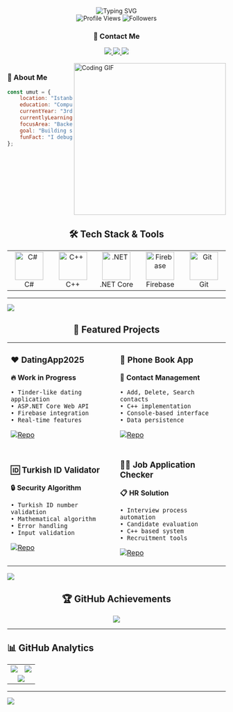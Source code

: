 <div align="center">
<img src="https://readme-typing-svg.herokuapp.com/?font=Fira+Code&size=30&duration=3000&pause=1000&color=3B82F6&center=true&vCenter=true&width=600&lines=Hi+%F0%9F%91%8B+I%27m+Umut;Backend+Developer+%F0%9F%9A%80;Computer+Engineering+Student+%F0%9F%92%BB" alt="Typing SVG" />
</div>

<div align="center">
<img src="https://komarev.com/ghpvc/?username=umutalb&label=Profile%20views&color=3B82F6&style=for-the-badge" alt="Profile Views" />
<img src="https://img.shields.io/github/followers/umutalb?style=for-the-badge&color=3B82F6" alt="Followers" />
</div>

<div align="center">

### 📧 Contact Me

<a href="mailto:umut.albayrakk24@gmail.com">
<img src="https://img.shields.io/badge/Email-EA4335?style=for-the-badge&logo=gmail&logoColor=white" />
</a>
<a href="https://www.linkedin.com/in/umut-albayrak24/">
<img src="https://img.shields.io/badge/LinkedIn-0A66C2?style=for-the-badge&logo=linkedin&logoColor=white" />
</a>
<a href="https://github.com/Umutalb">
<img src="https://img.shields.io/badge/GitHub-181717?style=for-the-badge&logo=github&logoColor=white" />
</a>

</div>

<br>

<img align="right" src="https://github.com/Umutalb/Umutalb/blob/main/img/EatSleepCodeRepeat.gif" width="350" alt="Coding GIF"/>

### 💫 About Me

```jsx
const umut = {
    location: "Istanbul, Turkey 🌉",
    education: "Computer Engineering Student 🎓",
    currentYear: "3rd Year",
    currentlyLearning: ["C#", "ASP.NET Core", "Firebase"],
    focusArea: "Backend Development",
    goal: "Building scalable Web APIs & secure systems",
    funFact: "I debug with coffee ☕"
};
```

<br clear="right"/>

<div align="center">

## 🛠️ Tech Stack & Tools

<table>
<tr>
    <td align="center" width="96">
        <img src="https://skillicons.dev/icons?i=cs" width="65" height="65" alt="C#" />
        <br>C#
    </td>
    <td align="center" width="96">
        <img src="https://skillicons.dev/icons?i=cpp" width="65" height="65" alt="C++" />
        <br>C++
    </td>
    <td align="center" width="96">
        <img src="https://skillicons.dev/icons?i=dotnet" width="65" height="65" alt=".NET" />
        <br>.NET Core
    </td>
    <td align="center" width="96">
        <img src="https://skillicons.dev/icons?i=firebase" width="65" height="65" alt="Firebase" />
        <br>Firebase
    </td>
    <td align="center" width="96">
        <img src="https://skillicons.dev/icons?i=git" width="65" height="65" alt="Git" />
        <br>Git
    </td>
</tr>
</table>

</div>

---

<img src="https://user-images.githubusercontent.com/73097560/115834477-dbab4500-a447-11eb-908a-139a6edaec5c.gif">

<div align="center">

## 🚀 Featured Projects

<table>
<tr>
<td width="50%">

### ❤️ DatingApp2025
**🔥 Work in Progress**
```
• Tinder-like dating application
• ASP.NET Core Web API
• Firebase integration
• Real-time features
```
[![Repo](https://img.shields.io/badge/GitHub-View_Repo-blue?style=for-the-badge&logo=github)](https://github.com/Umutalb/DatingApp2025)

</td>
<td width="50%">

### 📒 Phone Book App
**💼 Contact Management**
```
• Add, Delete, Search contacts
• C++ implementation
• Console-based interface
• Data persistence
```
[![Repo](https://img.shields.io/badge/GitHub-View_Repo-blue?style=for-the-badge&logo=github)](https://github.com/Umutalb/PhoneBook)

</td>
</tr>
<tr>
<td width="50%">

### 🆔 Turkish ID Validator
**🔒 Security Algorithm**
```
• Turkish ID number validation
• Mathematical algorithm
• Error handling
• Input validation
```
[![Repo](https://img.shields.io/badge/GitHub-View_Repo-blue?style=for-the-badge&logo=github)](https://github.com/Umutalb/TurkishIdNumberValidator)

</td>
<td width="50%">

### 🧑‍💼 Job Application Checker
**📋 HR Solution**
```
• Interview process automation
• Candidate evaluation
• C++ based system
• Recruitment tools
```
[![Repo](https://img.shields.io/badge/GitHub-View_Repo-blue?style=for-the-badge&logo=github)](https://github.com/Umutalb/JobApplicationChecker)

</td>
</tr>
</table>

</div>

<img src="https://user-images.githubusercontent.com/73097560/115834477-dbab4500-a447-11eb-908a-139a6edaec5c.gif">

<div align="center">

## 🏆 GitHub Achievements

<img src="https://github-profile-trophy.vercel.app/?username=Umutalb&theme=tokyonight&no-frame=true&row=1&column=6" />

</div>

---

## 📊 GitHub Analytics

<div align="center">
<table>
<tr>
<td width="50%">

<img src="https://github-readme-stats.vercel.app/api?username=Umutalb&show_icons=true&theme=tokyonight&hide_border=true&count_private=true" />

</td>
<td width="50%">

<img src="https://github-readme-streak-stats.herokuapp.com/?user=Umutalb&theme=tokyonight&hide_border=true" />

</td>
</tr>
<tr>
<td colspan="2" align="center">

<img src="https://github-readme-stats.vercel.app/api/top-langs/?username=Umutalb&theme=tokyonight&hide_border=true&layout=compact&langs_count=8" />

</td>
</tr>
</table>
</div>

---

<img src="https://capsule-render.vercel.app/api?type=waving&color=gradient&height=100&section=footer&width=100%"/>

</div>
